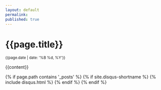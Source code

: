 ```yaml
---
layout: default
permalink:
published: true
---
```

<h1 class="post-headline">{{page.title}}</h1>
<p class="meta"><small>{{page.date | date: '%B %d, %Y'}}</small></p>

{{content}}

<!-- Comments only for posts -->
{% if page.path contains '_posts' %}
    {% if site.disqus-shortname %}
        {% include disqus.html %}
    {% endif %}
{% endif %}
